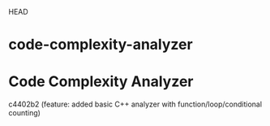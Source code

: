 HEAD
# code-complexity-analyzer

# Code Complexity Analyzer
c4402b2 (feature: added basic C++ analyzer with function/loop/conditional counting)
